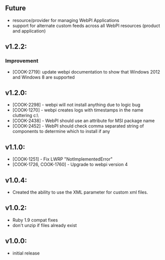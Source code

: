 ## Future

* resource/provider for managing WebPI Applications
* support for alternate custom feeds across all WebPI resources (product and application)

## v1.2.2:

### Improvement

- [COOK-2719]: update webpi documentation to show that Windows 2012
  and Windows 8 are supported

## v1.2.0:

* [COOK-2298] - webpi will not install anything due to logic bug
* [COOK-1270] - webpi creates logs with timestamps in the name
  cluttering c:\
* [COOK-2438] - WebPI should use an attribute for MSI package name
* [COOK-2452] - WebPI should check comma separated string of
  components to determine which to install if any

## v1.1.0:

* [COOK-1251] - Fix LWRP "NotImplementedError"
* [COOK-1726, COOK-1760] - Upgrade to webpi version 4

## v1.0.4:

* Created the ability to use the XML parameter for custom xml files.

## v1.0.2:

* Ruby 1.9 compat fixes
* don't unzip if files already exist

## v1.0.0:

* initial release

